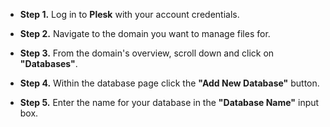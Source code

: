 * **Step 1.** Log in to **Plesk** with your account credentials.

* **Step 2.** Navigate to the domain you want to manage files for.

* **Step 3.** From the domain's overview, scroll down and click on **"Databases"**.

* **Step 4.** Within the database page click the **"Add New Database"** button.

* **Step 5.** Enter the name for your database in the **"Database Name"** input box.
